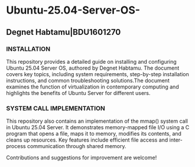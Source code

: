 # Ubuntu-25.04-Server-OS-    
## Degnet Habtamu|BDU1601270



 ### INSTALLATION
This repository provides a detailed guide on installing and configuring Ubuntu 25.04 Server OS, authored by Degnet Habtamu. The document covers key topics, including system requirements, step-by-step installation instructions, and common troubleshooting solutions.The document examines the function of virtualization in contemporary computing and highlights the benefits of Ubuntu Server for different users.


 
### SYSTEM CALL IMPLEMENTATION
This repository also contains an implementation of the mmap() system call in Ubuntu 25.04 Server. It demonstrates memory-mapped file I/O using a C program that opens a file, maps it to memory, modifies its contents, and cleans up resources. Key features include efficient file access and inter-process communication through shared memory.   

   Contributions and suggestions for improvement are welcome!


